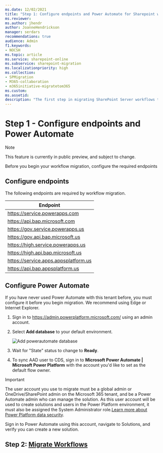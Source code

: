```yaml
---
ms.date: 12/02/2021
title: "Step 1: Configure endpoints and Power Automate for Sharepoint workflow migration"
ms.reviewer:
ms.author: jhendr
author: JoanneHendrickson
manager: serdars
recommendations: true
audience: Admin
f1.keywords:
- NOCSH
ms.topic: article
ms.service: sharepoint-online
ms.subservice: sharepoint-migration
ms.localizationpriority: high
ms.collection:
- SPMigration
- M365-collaboration
- m365initiative-migratetom365
ms.custom:
ms.assetid:
description: "The first step in migrating SharePoint Server workflows to Microsoft 365."
---
```


# Step 1 - Configure endpoints and Power Automate

> [!NOTE]
> This feature is currently in public preview, and subject to change.

Before you begin your workflow migration, configure the required endpoints

## Configure endpoints

The following endpoints are required by workflow migration.

|Endpoint|
|---|
|<https://service.powerapps.com>|
|<https://api.bap.microsoft.com>|
|<https://gov.service.powerapps.us>|
|<https://gov.api.bap.microsoft.us>|
|<https://high.service.powerapps.us>|
|<https://high.api.bap.microsoft.us>|
|<https://service.apps.appsplatform.us>|
|<https://api.bap.appsplatform.us>|

## Configure Power Automate

If you have never used Power Automate with this tenant before, you must configure it before you begin migration. We recommend using Edge or Internet Explorer.

1. Sign in to https://admin.powerplatform.microsoft.com/ using an admin account.
2. Select **Add database** to your default environment.

   ![Add powerautomate database](media/spmt-add-powerautomate-db.png)

3. Wait for "State" status to change to **Ready**.
4. To sync AAD user to CDS, sign in to **Microsoft Power Automate | Microsoft Power Platform** with the account you'd like to set as the default flow owner.

>[!Important]
>The user account you use to migrate must be a global admin or OneDrive/SharePoint admin on the Microsoft 365 tenant, and be a Power Automate admin who can manage the solution. As this user account will be used to create solutions and users in the Power Platform environment, it must also be assigned the System Administrator role.[Learn more about Power Platform data security](/power-platform/admin/database-security).
>
>Sign in to Power Automate using this account, navigate to Solutions, and verify you can create a new solution.


## Step 2:  [Migrate Workflows](spmt-workflow-step2.md)

